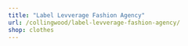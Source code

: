 ```yaml
---
title: "Label Levverage Fashion Agency"
url: /collingwood/label-levverage-fashion-agency/
shop: clothes
---
```

